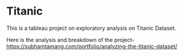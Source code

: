 # Titanic
This is a tableau project on exploratory analysis on Titanic Dataset.

Here is the analysis and breakdown of the project-https://subhamtamang.com/portfolio/analyzing-the-titanic-dataset/
